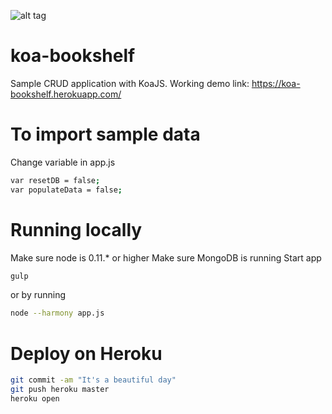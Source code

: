 ![alt tag](https://photos-4.dropbox.com/t/1/AAD3vhdLsWREe4XvaQLV0QRH1NKYDF9ZIfVm0VL4jLPB9w/12/14251402/png/1024x768/3/1415296800/0/2/BookLib.png/JQTVoYDZ9rjnBzSUmbOIR94AZVQtMyxS8izUxF1uyBA)

koa-bookshelf
=============

Sample CRUD application with KoaJS. 
Working demo link: https://koa-bookshelf.herokuapp.com/

To import sample data
=============
Change variable in app.js
``` sh
var resetDB = false;
var populateData = false; 
```

Running locally
=============
Make sure node is 0.11.* or higher
Make sure MongoDB is running
Start app
``` sh
gulp
```
or by running 
``` sh
node --harmony app.js
```

Deploy on Heroku
=============
``` sh
git commit -am "It's a beautiful day"
git push heroku master
heroku open
```
